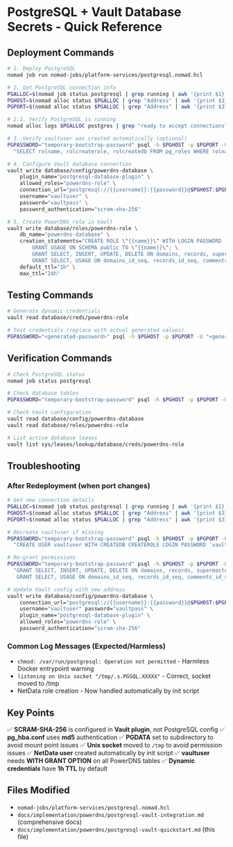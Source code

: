 # PostgreSQL + Vault Database Secrets - Quick Reference

## Deployment Commands

```bash
# 1. Deploy PostgreSQL
nomad job run nomad-jobs/platform-services/postgresql.nomad.hcl

# 2. Get PostgreSQL connection info
PGALLOC=$(nomad job status postgresql | grep running | awk '{print $1}')
PGHOST=$(nomad alloc status $PGALLOC | grep "Address" | awk '{print $3}' | cut -d: -f1)
PGPORT=$(nomad alloc status $PGALLOC | grep "Address" | awk '{print $3}' | cut -d: -f2)

# 2.1. Verify PostgreSQL is running
nomad alloc logs $PGALLOC postgres | grep "ready to accept connections"

# 3. Verify vaultuser was created automatically (optional)
PGPASSWORD="temporary-bootstrap-password" psql -h $PGHOST -p $PGPORT -U postgres -d powerdns -c \
  "SELECT rolname, rolcreaterole, rolcreatedb FROM pg_roles WHERE rolname = 'vaultuser';"

# 4. Configure Vault database connection
vault write database/config/powerdns-database \
    plugin_name="postgresql-database-plugin" \
    allowed_roles="powerdns-role" \
    connection_url="postgresql://{{username}}:{{password}}@$PGHOST:$PGPORT/powerdns" \
    username="vaultuser" \
    password="vaultpass" \
    password_authentication="scram-sha-256"

# 5. Create PowerDNS role in Vault
vault write database/roles/powerdns-role \
    db_name="powerdns-database" \
    creation_statements="CREATE ROLE \"{{name}}\" WITH LOGIN PASSWORD '{{password}}' VALID UNTIL '{{expiration}}'; \
        GRANT USAGE ON SCHEMA public TO \"{{name}}\"; \
        GRANT SELECT, INSERT, UPDATE, DELETE ON domains, records, supermasters, comments, domainmetadata, cryptokeys, tsigkeys TO \"{{name}}\"; \
        GRANT SELECT, USAGE ON domains_id_seq, records_id_seq, comments_id_seq, domainmetadata_id_seq, cryptokeys_id_seq, tsigkeys_id_seq TO \"{{name}}\";" \
    default_ttl="1h" \
    max_ttl="24h"
```

## Testing Commands

```bash
# Generate dynamic credentials
vault read database/creds/powerdns-role

# Test credentials (replace with actual generated values)
PGPASSWORD="<generated-password>" psql -h $PGHOST -p $PGPORT -U "<generated-username>" -d powerdns -c "SELECT COUNT(*) FROM domains;"
```

## Verification Commands

```bash
# Check PostgreSQL status
nomad job status postgresql

# Check database tables
PGPASSWORD="temporary-bootstrap-password" psql -h $PGHOST -p $PGPORT -U postgres -d powerdns -c "\dt"

# Check Vault configuration
vault read database/config/powerdns-database
vault read database/roles/powerdns-role

# List active database leases
vault list sys/leases/lookup/database/creds/powerdns-role
```

## Troubleshooting

### After Redeployment (when port changes)
```bash
# Get new connection details
PGALLOC=$(nomad job status postgresql | grep running | awk '{print $1}')
PGHOST=$(nomad alloc status $PGALLOC | grep "Address" | awk '{print $3}' | cut -d: -f1)
PGPORT=$(nomad alloc status $PGALLOC | grep "Address" | awk '{print $3}' | cut -d: -f2)

# Recreate vaultuser if missing
PGPASSWORD="temporary-bootstrap-password" psql -h $PGHOST -p $PGPORT -U postgres -c \
  "CREATE USER vaultuser WITH CREATEDB CREATEROLE LOGIN PASSWORD 'vaultpass';"

# Re-grant permissions
PGPASSWORD="temporary-bootstrap-password" psql -h $PGHOST -p $PGPORT -U postgres -d powerdns -c \
  "GRANT SELECT, INSERT, UPDATE, DELETE ON domains, records, supermasters, comments, domainmetadata, cryptokeys, tsigkeys TO vaultuser WITH GRANT OPTION;
   GRANT SELECT, USAGE ON domains_id_seq, records_id_seq, comments_id_seq, domainmetadata_id_seq, cryptokeys_id_seq, tsigkeys_id_seq TO vaultuser WITH GRANT OPTION;"

# Update Vault config with new address
vault write database/config/powerdns-database \
    connection_url="postgresql://{{username}}:{{password}}@$PGHOST:$PGPORT/powerdns" \
    username="vaultuser" password="vaultpass" \
    plugin_name="postgresql-database-plugin" \
    allowed_roles="powerdns-role" \
    password_authentication="scram-sha-256"
```

### Common Log Messages (Expected/Harmless)
- `chmod: /var/run/postgresql: Operation not permitted` - Harmless Docker entrypoint warning
- `listening on Unix socket "/tmp/.s.PGSQL.XXXXX"` - Correct, socket moved to /tmp
- NetData role creation - Now handled automatically by init script

## Key Points

✅ **SCRAM-SHA-256** is configured in **Vault plugin**, not PostgreSQL config
✅ **pg_hba.conf** uses **md5** authentication
✅ **PGDATA** set to subdirectory to avoid mount point issues
✅ **Unix socket** moved to `/tmp` to avoid permission issues
✅ **NetData user** created automatically by init script
✅ **vaultuser** needs **WITH GRANT OPTION** on all PowerDNS tables
✅ **Dynamic credentials** have **1h TTL** by default

## Files Modified

- `nomad-jobs/platform-services/postgresql.nomad.hcl`
- `docs/implementation/powerdns/postgresql-vault-integration.md` (comprehensive docs)
- `docs/implementation/powerdns/postgresql-vault-quickstart.md` (this file)
